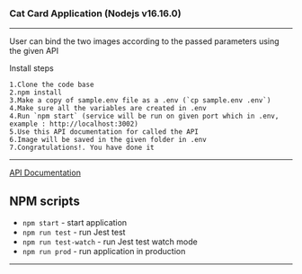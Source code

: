 
 
### Cat Card Application (Nodejs v16.16.0)
----------
User can bind the two images according to the passed parameters using the given API

Install steps
    
    1.Clone the code base
    2.npm install
    3.Make a copy of sample.env file as a .env (`cp sample.env .env`)
    4.Make sure all the variables are created in .env
    4.Run `npm start` (service will be run on given port which in .env, example : http://localhost:3002)
    5.Use this API documentation for called the API   
    6.Image will be saved in the given folder in .env
    7.Congratulations!. You have done it

----------  
[API Documentation](https://documenter.getpostman.com/view/2238312/TzRNEV8T)
## NPM scripts

- `npm start` - start application
- `npm run test` - run Jest test 
- `npm run test-watch` - run Jest test watch mode 
- `npm run prod` - run application in production

----------
